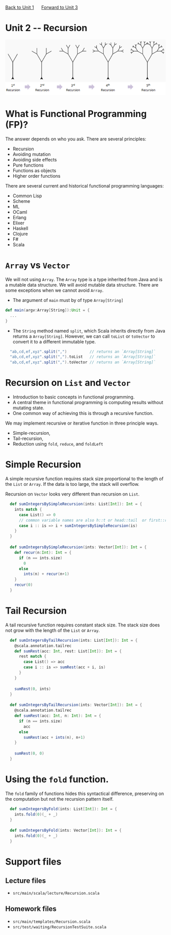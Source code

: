 [Back to Unit 1](unit-1.md)  &nbsp;&nbsp;&nbsp;&nbsp; [Forward to Unit 3](unit-3.md)

# Unit 2 -- Recursion

<img src="img/recursive-tree-steps.png" width=700 alt="recursion">

# What is Functional Programming (FP)?

The answer depends on who you ask.  There are several principles:

- Recursion
- Avoiding mutation
- Avoiding side effects
- Pure functions
- Functions as objects
- Higher order functions

There are several current and historical functional programming languages:

- Common Lisp
- Scheme
- ML
- OCaml
- Erlang
- Elixer
- Haskell
- Clojure
- F#
- Scala



# `Array` vs `Vector`

We will not using `Array`.  The `Array` type is a type inherited from Java and is a mutable data structure.  We will avoid mutable data structure.   There are some exceptions when we cannot avoid `Array`.
- The argument of `main` must by of type `Array[String]`

```scala
def main(argv:Array[String]):Unit = {
  ...
}
```

- The `String` method named `split`, which Scala inherits directly
  from Java returns a `Array[String]`. However, we can call `toList`
  or `toVector` to convert it to a different immutable type.

```scala
  "ab,cd,ef,xyz".split(",")          // returns an `Array[String]`
  "ab,cd,ef,xyz".split(",").toList   // returns an `Array[String]`
  "ab,cd,ef,xyz".split(",").toVector // returns an `Array[String]`
```


# Recursion on `List` and `Vector`


- Introduction to basic concepts in functional programming. 
- A central theme in functional programming is computing results
  without mutating state.
- One common way of achieving this is through a recursive function.

We may implement recursive or iterative function in three principle ways.

- Simple-recursion, 
- Tail-recursion, 
- Reduction using `fold`, `reduce`, and `foldLeft`


# Simple Recursion

A simple recursive function requires stack size proportional to the
length of the `List` or `Array`.  If the data is too large, the stack
will overflow.

Recursion on `Vector` looks very different than recursion on `List`.

```scala
  def sumIntegersBySimpleRecursion(ints: List[Int]): Int = {
    ints match {
      case List() => 0
      // common variable names are also h::t or head::tail  or first::rest
      case i :: is => i + sumIntegersBySimpleRecursion(is)
    }
  }

  def sumIntegersBySimpleRecursion(ints: Vector[Int]): Int = {
    def recur(n:Int): Int = {
      if (n == ints.size)
        0
      else
        ints(n) + recur(n+1)
    }
    recur(0)
  }
```

# Tail Recursion

A tail recursive function requires constant stack size.  The stack
size does not grow with the length of the `List` or `Array`.

```scala
  def sumIntegersByTailRecursion(ints: List[Int]): Int = {
    @scala.annotation.tailrec
    def sumRest(acc: Int, rest: List[Int]): Int = {
      rest match {
        case List() => acc
        case i :: is => sumRest(acc + i, is)
      }
    }

    sumRest(0, ints)
  }

  def sumIntegersByTailRecursion(ints: Vector[Int]): Int = {
    @scala.annotation.tailrec
    def sumRest(acc: Int, n: Int): Int = {
      if (n == ints.size)
        acc
      else
        sumRest(acc + ints(n), n+1)
    }

    sumRest(0, 0)
  }
```

# Using the `fold` function.

The `fold` family of functions hides this syntactical difference,
preserving on the computation but not the recursion pattern itself.

```scala
  def sumIntegersByFold(ints: List[Int]): Int = {
    ints.fold(0)(_ + _)
  }

  def sumIntegersByFold(ints: Vector[Int]): Int = {
    ints.fold(0)(_ + _)
  }
```

# Support files

## Lecture files
- `src/main/scala/lecture/Recursion.scala`
 
## Homework files
- `src/main/templates/Recursion.scala`
- `src/test/waiting/RecursionTestSuite.scala`
